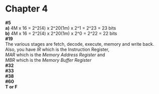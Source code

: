 # Chapter 4
**#5** \
**a)** 4M x 16 = 2^2(4) x 2^20(1m) x 2^1 = 2^23 = 23 bits \
**b)** 4M x 16 = 2^2(4) x 2^20(1m) x 2^0 = 2^22 = 22 bits \
**#19** \
The various stages are fetch, decode, execute, memory and write back. \
Also, you have *IR* which is the Instruction Register, \
*MAR* which is the *Memory Address Register* and \
*MBR* which is the *Memory Buffer Register* \
**#32** \
**#33**  \
**#38** \
**#60** \
**T or F**
